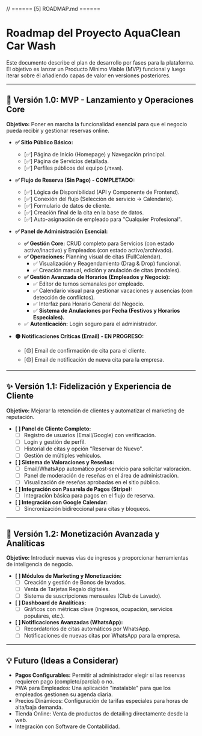 // ====== [5] ROADMAP.md ======

<!-- File: /ROADMAP.md - v2.0 (Flujo de Reserva Completo) -->

# Roadmap del Proyecto AquaClean Car Wash

Este documento describe el plan de desarrollo por fases para la plataforma. El objetivo es lanzar un Producto Mínimo Viable (MVP) funcional y luego iterar sobre él añadiendo capas de valor en versiones posteriores.

---

## 🚧 Versión 1.0: MVP - Lanzamiento y Operaciones Core

**Objetivo:** Poner en marcha la funcionalidad esencial para que el negocio pueda recibir y gestionar reservas online.

- **✅ Sitio Público Básico:**
  - [✅] Página de Inicio (Homepage) y Navegación principal.
  - [✅] Página de Servicios detallada.
  - [✅] Perfiles públicos del equipo (`/team`).

- **✅ Flujo de Reserva (Sin Pago) - COMPLETADO:**
  - [✅] Lógica de Disponibilidad (API y Componente de Frontend).
  - [✅] Conexión del flujo (Selección de servicio -> Calendario).
  - [✅] Formulario de datos de cliente.
  - [✅] Creación final de la cita en la base de datos.
  - [✅] Auto-asignación de empleado para "Cualquier Profesional".

- **✅ Panel de Administración Esencial:**
  - **✅ Gestión Core:** CRUD completo para Servicios (con estado activo/inactivo) y Empleados (con estado activo/archivado).
  - **✅ Operaciones:** Planning visual de citas (FullCalendar).
    - ✅ Visualización y Reagendamiento (Drag & Drop) funcional.
    - ✅ Creación manual, edición y anulación de citas (modales).
  - **✅ Gestión Avanzada de Horarios (Empleados y Negocio):**
    - ✅ Editor de turnos semanales por empleado.
    - ✅ Calendario visual para gestionar vacaciones y ausencias (con detección de conflictos).
    - ✅ Interfaz para Horario General del Negocio.
    - ✅ **Sistema de Anulaciones por Fecha (Festivos y Horarios Especiales).**
  - ✅ **Autenticación:** Login seguro para el administrador.

- **🟡 Notificaciones Críticas (Email) - EN PROGRESO:**
  - [🟡] Email de confirmación de cita para el cliente.
  - [🟡] Email de notificación de nueva cita para la empresa.

---

## ✨ Versión 1.1: Fidelización y Experiencia de Cliente

**Objetivo:** Mejorar la retención de clientes y automatizar el marketing de reputación.

- **[ ] Panel de Cliente Completo:**
  - [ ] Registro de usuarios (Email/Google) con verificación.
  - [ ] Login y gestión de perfil.
  - [ ] Historial de citas y opción "Reservar de Nuevo".
  - [ ] Gestión de múltiples vehículos.

- **[ ] Sistema de Valoraciones y Reseñas:**
  - [ ] Email/WhatsApp automático post-servicio para solicitar valoración.
  - [ ] Panel de moderación de reseñas en el área de administración.
  - [ ] Visualización de reseñas aprobadas en el sitio público.

- **[ ] Integración con Pasarela de Pagos (Stripe):**
  - [ ] Integración básica para pagos en el flujo de reserva.

- **[ ] Integración con Google Calendar:**
  - [ ] Sincronización bidireccional para citas y bloqueos.

---

## 🚀 Versión 1.2: Monetización Avanzada y Analíticas

**Objetivo:** Introducir nuevas vías de ingresos y proporcionar herramientas de inteligencia de negocio.

- **[ ] Módulos de Marketing y Monetización:**
  - [ ] Creación y gestión de Bonos de lavados.
  - [ ] Venta de Tarjetas Regalo digitales.
  - [ ] Sistema de suscripciones mensuales (Club de Lavado).

- **[ ] Dashboard de Analíticas:**
  - [ ] Gráficos con métricas clave (ingresos, ocupación, servicios populares, etc.).

- **[ ] Notificaciones Avanzadas (WhatsApp):**
  - [ ] Recordatorios de citas automáticos por WhatsApp.
  - [ ] Notificaciones de nuevas citas por WhatsApp para la empresa.

---

## 💡 Futuro (Ideas a Considerar)

- **Pagos Configurables:** Permitir al administrador elegir si las reservas requieren pago (completo/parcial) o no.
- PWA para Empleados: Una aplicación "instalable" para que los empleados gestionen su agenda diaria.
- Precios Dinámicos: Configuración de tarifas especiales para horas de alta/baja demanda.
- Tienda Online: Venta de productos de detailing directamente desde la web.
- Integración con Software de Contabilidad.
